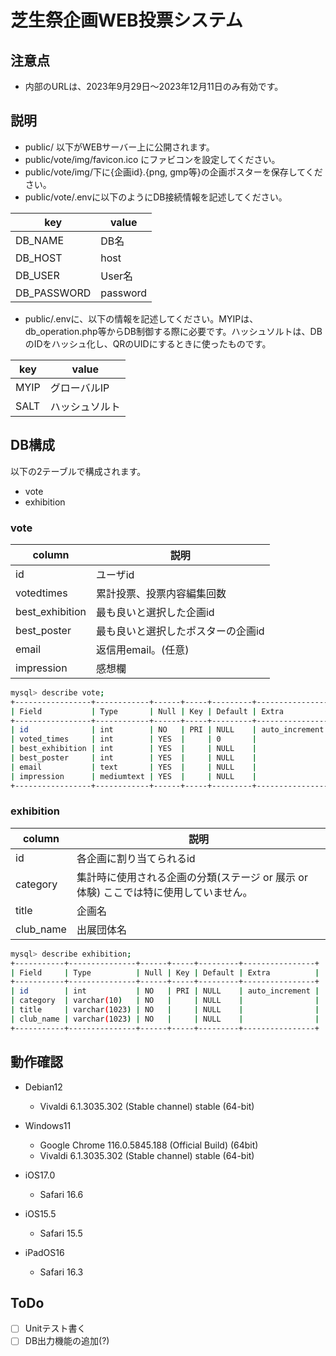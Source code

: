 # 芝生祭企画WEB投票システム

## 注意点

- 内部のURLは、2023年9月29日〜2023年12月11日のみ有効です。

## 説明

- public/ 以下がWEBサーバー上に公開されます。
- public/vote/img/favicon.ico にファビコンを設定してください。
- public/vote/img/下に{企画id}.{png, gmp等}の企画ポスターを保存してください。
- public/vote/.envに以下のようにDB接続情報を記述してください。

| key         | value    |
| ---         | ---      |
| DB_NAME     | DB名     |
| DB_HOST     | host     |
| DB_USER     | User名   |
| DB_PASSWORD | password |

- public/.envに、以下の情報を記述してください。MYIPは、db_operation.php等からDB制御する際に必要です。ハッシュソルトは、DBのIDをハッシュ化し、QRのUIDにするときに使ったものです。

| key  | value          |
| ---  | ---            |
| MYIP | グローバルIP   |
| SALT | ハッシュソルト |

## DB構成

以下の2テーブルで構成されます。

- vote
- exhibition

### vote

| column          | 説明                                |
| ---             | ---                                 |
| id              | ユーザid                            |
| votedtimes      | 累計投票、投票内容編集回数          |
| best_exhibition | 最も良いと選択した企画id            |
| best_poster     | 最も良いと選択したポスターの企画id  |
| email           | 返信用email。(任意)                 |
| impression      | 感想欄                              |

```bash
mysql> describe vote;
+-----------------+------------+------+-----+---------+----------------+
| Field           | Type       | Null | Key | Default | Extra          |
+-----------------+------------+------+-----+---------+----------------+
| id              | int        | NO   | PRI | NULL    | auto_increment |
| voted_times     | int        | YES  |     | 0       |                |
| best_exhibition | int        | YES  |     | NULL    |                |
| best_poster     | int        | YES  |     | NULL    |                |
| email           | text       | YES  |     | NULL    |                |
| impression      | mediumtext | YES  |     | NULL    |                |
+-----------------+------------+------+-----+---------+----------------+
```

### exhibition

| column    | 説明 |
| ---       | ---  |
| id        | 各企画に割り当てられるid |
| category  | 集計時に使用される企画の分類(ステージ or 展示 or 体験) ここでは特に使用していません。 |
| title     | 企画名 |
| club_name | 出展団体名 |

```bash
mysql> describe exhibition;
+-----------+---------------+------+-----+---------+----------------+
| Field     | Type          | Null | Key | Default | Extra          |
+-----------+---------------+------+-----+---------+----------------+
| id        | int           | NO   | PRI | NULL    | auto_increment |
| category  | varchar(10)   | NO   |     | NULL    |                |
| title     | varchar(1023) | NO   |     | NULL    |                |
| club_name | varchar(1023) | NO   |     | NULL    |                |
+-----------+---------------+------+-----+---------+----------------+
```

## 動作確認
- Debian12
    - Vivaldi 6.1.3035.302 (Stable channel) stable (64-bit) 

- Windows11
    - Google Chrome 116.0.5845.188 (Official Build) (64bit)
    - Vivaldi 6.1.3035.302 (Stable channel) stable (64-bit) 

- iOS17.0
    - Safari 16.6

- iOS15.5
    - Safari 15.5

- iPadOS16
    - Safari 16.3

## ToDo

- [ ] Unitテスト書く
- [ ] DB出力機能の追加(?)

